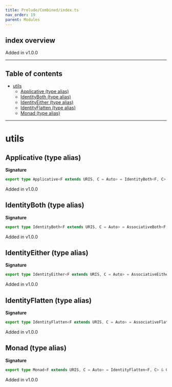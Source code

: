 ```yaml
---
title: Prelude/Combined/index.ts
nav_order: 19
parent: Modules
---
```


## index overview

Added in v1.0.0

---

<h2 class="text-delta">Table of contents</h2>

- [utils](#utils)
  - [Applicative (type alias)](#applicative-type-alias)
  - [IdentityBoth (type alias)](#identityboth-type-alias)
  - [IdentityEither (type alias)](#identityeither-type-alias)
  - [IdentityFlatten (type alias)](#identityflatten-type-alias)
  - [Monad (type alias)](#monad-type-alias)

---

# utils

## Applicative (type alias)

**Signature**

```ts
export type Applicative<F extends URIS, C = Auto> = IdentityBoth<F, C> & Covariant<F, C>
```

Added in v1.0.0

## IdentityBoth (type alias)

**Signature**

```ts
export type IdentityBoth<F extends URIS, C = Auto> = AssociativeBoth<F, C> & Any<F, C>
```

Added in v1.0.0

## IdentityEither (type alias)

**Signature**

```ts
export type IdentityEither<F extends URIS, C = Auto> = AssociativeEither<F, C> & None<F, C>
```

Added in v1.0.0

## IdentityFlatten (type alias)

**Signature**

```ts
export type IdentityFlatten<F extends URIS, C = Auto> = AssociativeFlatten<F, C> & Any<F, C>
```

Added in v1.0.0

## Monad (type alias)

**Signature**

```ts
export type Monad<F extends URIS, C = Auto> = IdentityFlatten<F, C> & Covariant<F, C>
```

Added in v1.0.0
